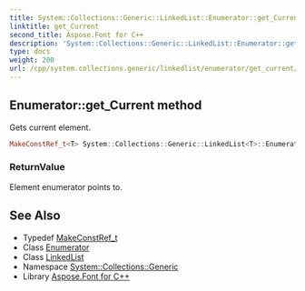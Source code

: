 ```yaml
---
title: System::Collections::Generic::LinkedList::Enumerator::get_Current method
linktitle: get_Current
second_title: Aspose.Font for C++
description: 'System::Collections::Generic::LinkedList::Enumerator::get_Current method. Gets current element in C++.'
type: docs
weight: 200
url: /cpp/system.collections.generic/linkedlist/enumerator/get_current/
---
```

## Enumerator::get_Current method


Gets current element.

```cpp
MakeConstRef_t<T> System::Collections::Generic::LinkedList<T>::Enumerator::get_Current() const override
```


### ReturnValue

Element enumerator points to.

## See Also

* Typedef [MakeConstRef_t](../../../../system/makeconstref_t/)
* Class [Enumerator](../)
* Class [LinkedList](../../)
* Namespace [System::Collections::Generic](../../../)
* Library [Aspose.Font for C++](../../../../)
